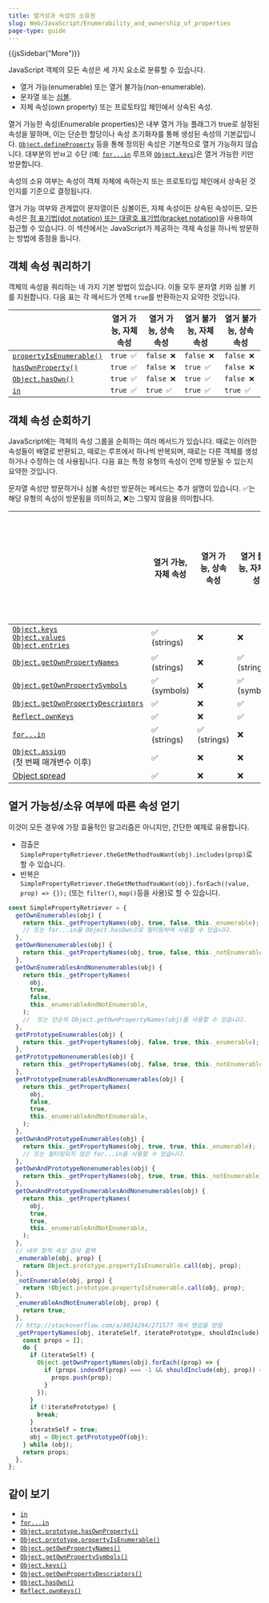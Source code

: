 ```yaml
---
title: 열거성과 속성의 소유권
slug: Web/JavaScript/Enumerability_and_ownership_of_properties
page-type: guide
---
```


{{jsSidebar("More")}}

JavaScript 객체의 모든 속성은 세 가지 요소로 분류할 수 있습니다.

- 열거 가능(enumerable) 또는 열거 불가능(non-enumerable).
- 문자열 또는 [심볼](/ko/docs/Web/JavaScript/Reference/Global_Objects/Symbol).
- 자체 속성(own property) 또는 프로토타입 체인에서 상속된 속성.

열거 가능한 속성(Enumerable properties)은 내부 열거 가능 플래그가 true로 설정된 속성을 말하며, 이는 단순한 할당이나 속성 초기화자를 통해 생성된 속성의 기본값입니다. [`Object.defineProperty`](/en-US/docs/Web/JavaScript/Reference/Global_Objects/Object/defineProperty) 등을 통해 정의된 속성은 기본적으로 열거 가능하지 않습니다. 대부분의 반ㅂ고 수단 (예: [`for...in`](/en-US/docs/Web/JavaScript/Reference/Statements/for...in) 루프와 [`Object.keys`](/en-US/docs/Web/JavaScript/Reference/Global_Objects/Object/keys))은 열거 가능한 키만 방문합니다.

속성의 소유 여부는 속성이 객체 자체에 속하는지 또는 프로토타입 체인에서 상속된 것인지를 기준으로 결정됩니다.

열거 가능 여부와 관계없이 문자열이든 심볼이든, 자체 속성이든 상속된 속성이든, 모든 속성은 [점 표기법(dot notation) 또는 대괄호 표기법(bracket notation)](/en-US/docs/Web/JavaScript/Reference/Operators/Property_accessors)을 사용하여 접근할 수 있습니다. 이 섹션에서는 JavaScript가 제공하는 객체 속성을 하나씩 방문하는 방법에 중점을 둡니다.

## 객체 속성 쿼리하기

객체의 속성을 쿼리하는 네 가지 기본 방법이 있습니다. 이들 모두 문자열 키와 심볼 키를 지원합니다. 다음 표는 각 메서드가 언제 `true`를 반환하는지 요약한 것입니다.

|                                                                                                             | 열거 가능, 자체 속성 | 열거 가능, 상속 속성 | 열거 불가능, 자체 속성 | 열거 불가능, 상속 속성 |
| ----------------------------------------------------------------------------------------------------------- | -------------------- | -------------------- | ---------------------- | ---------------------- |
| [`propertyIsEnumerable()`](/en-US/docs/Web/JavaScript/Reference/Global_Objects/Object/propertyIsEnumerable) | `true ✅`            | `false ❌`           | `false ❌`             | `false ❌`             |
| [`hasOwnProperty()`](/en-US/docs/Web/JavaScript/Reference/Global_Objects/Object/hasOwnProperty)             | `true ✅`            | `false ❌`           | `true ✅`              | `false ❌`             |
| [`Object.hasOwn()`](/en-US/docs/Web/JavaScript/Reference/Global_Objects/Object/hasOwn)                      | `true ✅`            | `false ❌`           | `true ✅`              | `false ❌`             |
| [`in`](/en-US/docs/Web/JavaScript/Reference/Operators/in)                                                   | `true ✅`            | `true ✅`            | `true ✅`              | `true ✅`              |

## 객체 속성 순회하기

JavaScript에는 객체의 속성 그룹을 순회하는 여러 메서드가 있습니다. 때로는 이러한 속성들이 배열로 반환되고, 때로는 루프에서 하나씩 반복되며, 때로는 다른 객체를 생성하거나 수정하는 데 사용됩니다. 다음 표는 특정 유형의 속성이 언제 방문될 수 있는지 요약한 것입니다.

문자열 속성만 방문하거나 심볼 속성만 방문하는 메서드는 추가 설명이 있습니다. ✅는 해당 유형의 속성이 방문됨을 의미하고, ❌는 그렇지 않음을 의미합니다.

|                                                                                                                                                                                                                                                                        | 열거 가능, 자체 속성 | 열거 가능, 상속 속성 | 열거 불가능, 자체 속성 | 열거 불가능, 상속 속성 |
| ---------------------------------------------------------------------------------------------------------------------------------------------------------------------------------------------------------------------------------------------------------------------- | -------------------- | -------------------- | ---------------------- | ---------------------- |
| [`Object.keys`](/en-US/docs/Web/JavaScript/Reference/Global_Objects/Object/keys)<br />[`Object.values`](/en-US/docs/Web/JavaScript/Reference/Global_Objects/Object/values)<br />[`Object.entries`](/en-US/docs/Web/JavaScript/Reference/Global_Objects/Object/entries) | ✅<br />(strings)    | ❌                   | ❌                     | ❌                     |
| [`Object.getOwnPropertyNames`](/en-US/docs/Web/JavaScript/Reference/Global_Objects/Object/getOwnPropertyNames)                                                                                                                                                         | ✅<br />(strings)    | ❌                   | ✅<br />(strings)      | ❌                     |
| [`Object.getOwnPropertySymbols`](/en-US/docs/Web/JavaScript/Reference/Global_Objects/Object/getOwnPropertySymbols)                                                                                                                                                     | ✅<br />(symbols)    | ❌                   | ✅<br />(symbols)      | ❌                     |
| [`Object.getOwnPropertyDescriptors`](/en-US/docs/Web/JavaScript/Reference/Global_Objects/Object/getOwnPropertyDescriptors)                                                                                                                                             | ✅                   | ❌                   | ✅                     | ❌                     |
| [`Reflect.ownKeys`](/en-US/docs/Web/JavaScript/Reference/Global_Objects/Reflect/ownKeys)                                                                                                                                                                               | ✅                   | ❌                   | ✅                     | ❌                     |
| [`for...in`](/en-US/docs/Web/JavaScript/Reference/Statements/for...in)                                                                                                                                                                                                 | ✅<br />(strings)    | ✅<br />(strings)    | ❌                     | ❌                     |
| [`Object.assign`](/en-US/docs/Web/JavaScript/Reference/Global_Objects/Object/assign)<br />(첫 번째 매개변수 이후)                                                                                                                                                      | ✅                   | ❌                   | ❌                     | ❌                     |
| [Object spread](/en-US/docs/Web/JavaScript/Reference/Operators/Spread_syntax)                                                                                                                                                                                          | ✅                   | ❌                   | ❌                     | ❌                     |

## 열거 가능성/소유 여부에 따른 속성 얻기

이것이 모든 경우에 가장 효율적인 알고리즘은 아니지만, 간단한 예제로 유용합니다.

- 검출은 `SimplePropertyRetriever.theGetMethodYouWant(obj).includes(prop)`로 할 수 있습니다.
- 반복은 `SimplePropertyRetriever.theGetMethodYouWant(obj).forEach((value, prop) => {});` (또는 `filter()`, `map()`등을 사용)로 할 수 있습니다.

```js
const SimplePropertyRetriever = {
  getOwnEnumerables(obj) {
    return this._getPropertyNames(obj, true, false, this._enumerable);
    // 또는 for...in을 Object.hasOwn으로 필터링하여 사용할 수 있습니다.
  },
  getOwnNonenumerables(obj) {
    return this._getPropertyNames(obj, true, false, this._notEnumerable);
  },
  getOwnEnumerablesAndNonenumerables(obj) {
    return this._getPropertyNames(
      obj,
      true,
      false,
      this._enumerableAndNotEnumerable,
    );
    //  또는 단순히 Object.getOwnPropertyNames(obj)를 사용할 수 있습니다.
  },
  getPrototypeEnumerables(obj) {
    return this._getPropertyNames(obj, false, true, this._enumerable);
  },
  getPrototypeNonenumerables(obj) {
    return this._getPropertyNames(obj, false, true, this._notEnumerable);
  },
  getPrototypeEnumerablesAndNonenumerables(obj) {
    return this._getPropertyNames(
      obj,
      false,
      true,
      this._enumerableAndNotEnumerable,
    );
  },
  getOwnAndPrototypeEnumerables(obj) {
    return this._getPropertyNames(obj, true, true, this._enumerable);
    // 또는 필터링되지 않은 for...in을 사용할 수 있습니다.
  },
  getOwnAndPrototypeNonenumerables(obj) {
    return this._getPropertyNames(obj, true, true, this._notEnumerable);
  },
  getOwnAndPrototypeEnumerablesAndNonenumerables(obj) {
    return this._getPropertyNames(
      obj,
      true,
      true,
      this._enumerableAndNotEnumerable,
    );
  },
  // 내부 정적 속성 검사 콜백
  _enumerable(obj, prop) {
    return Object.prototype.propertyIsEnumerable.call(obj, prop);
  },
  _notEnumerable(obj, prop) {
    return !Object.prototype.propertyIsEnumerable.call(obj, prop);
  },
  _enumerableAndNotEnumerable(obj, prop) {
    return true;
  },
  // http://stackoverflow.com/a/8024294/271577 에서 영감을 받음
  _getPropertyNames(obj, iterateSelf, iteratePrototype, shouldInclude) {
    const props = [];
    do {
      if (iterateSelf) {
        Object.getOwnPropertyNames(obj).forEach((prop) => {
          if (props.indexOf(prop) === -1 && shouldInclude(obj, prop)) {
            props.push(prop);
          }
        });
      }
      if (!iteratePrototype) {
        break;
      }
      iterateSelf = true;
      obj = Object.getPrototypeOf(obj);
    } while (obj);
    return props;
  },
};
```

## 같이 보기

- [`in`](/en-US/docs/Web/JavaScript/Reference/Operators/in)
- [`for...in`](/en-US/docs/Web/JavaScript/Reference/Statements/for...in)
- [`Object.prototype.hasOwnProperty()`](/en-US/docs/Web/JavaScript/Reference/Global_Objects/Object/hasOwnProperty)
- [`Object.prototype.propertyIsEnumerable()`](/en-US/docs/Web/JavaScript/Reference/Global_Objects/Object/propertyIsEnumerable)
- [`Object.getOwnPropertyNames()`](/en-US/docs/Web/JavaScript/Reference/Global_Objects/Object/getOwnPropertyNames)
- [`Object.getOwnPropertySymbols()`](/en-US/docs/Web/JavaScript/Reference/Global_Objects/Object/getOwnPropertySymbols)
- [`Object.keys()`](/en-US/docs/Web/JavaScript/Reference/Global_Objects/Object/keys)
- [`Object.getOwnPropertyDescriptors()`](/en-US/docs/Web/JavaScript/Reference/Global_Objects/Object/getOwnPropertyDescriptors)
- [`Object.hasOwn()`](/en-US/docs/Web/JavaScript/Reference/Global_Objects/Object/hasOwn)
- [`Reflect.ownKeys()`](/en-US/docs/Web/JavaScript/Reference/Global_Objects/Reflect/ownKeys)

